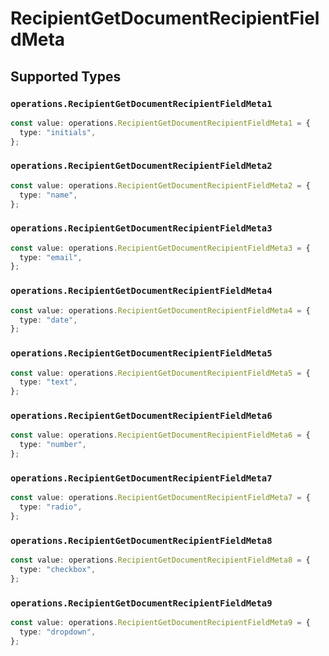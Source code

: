 # RecipientGetDocumentRecipientFieldMeta


## Supported Types

### `operations.RecipientGetDocumentRecipientFieldMeta1`

```typescript
const value: operations.RecipientGetDocumentRecipientFieldMeta1 = {
  type: "initials",
};
```

### `operations.RecipientGetDocumentRecipientFieldMeta2`

```typescript
const value: operations.RecipientGetDocumentRecipientFieldMeta2 = {
  type: "name",
};
```

### `operations.RecipientGetDocumentRecipientFieldMeta3`

```typescript
const value: operations.RecipientGetDocumentRecipientFieldMeta3 = {
  type: "email",
};
```

### `operations.RecipientGetDocumentRecipientFieldMeta4`

```typescript
const value: operations.RecipientGetDocumentRecipientFieldMeta4 = {
  type: "date",
};
```

### `operations.RecipientGetDocumentRecipientFieldMeta5`

```typescript
const value: operations.RecipientGetDocumentRecipientFieldMeta5 = {
  type: "text",
};
```

### `operations.RecipientGetDocumentRecipientFieldMeta6`

```typescript
const value: operations.RecipientGetDocumentRecipientFieldMeta6 = {
  type: "number",
};
```

### `operations.RecipientGetDocumentRecipientFieldMeta7`

```typescript
const value: operations.RecipientGetDocumentRecipientFieldMeta7 = {
  type: "radio",
};
```

### `operations.RecipientGetDocumentRecipientFieldMeta8`

```typescript
const value: operations.RecipientGetDocumentRecipientFieldMeta8 = {
  type: "checkbox",
};
```

### `operations.RecipientGetDocumentRecipientFieldMeta9`

```typescript
const value: operations.RecipientGetDocumentRecipientFieldMeta9 = {
  type: "dropdown",
};
```

